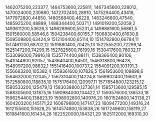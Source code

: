 1462075200,223377,
1464753600,225811,
1467345600,228012,
1470024000,230680,
1472702400,28910,
1475294400,43418,
1477972800,44850,
1480568400,46229,
1483246800,47540,
1485925200,48889,
1488344400,50371,1
1491019200,52059,2
1493611200,53626,3
1496289600,55231,4
1498881600,56861,5
1501560000,58546,6
1504238400,60155,7
1506830400,61630,8
1509508800,63424,9
1512104400,65114,10
1514782800,66784,11
1517461200,68702,12
1519880400,70425,13
1522555200,72299,14
1525147200,74299,15
1527825600,76199,16
1530417600,78032,17
1533096000,79916,18
1535774400,88111,
1538366400,90106,
1541044800,92057,
1543640400,94501,
1546318800,96428,
1548997200,98632,1
1551416400,100737,2
1554091200,103191,3
1556683200,105382,4
1559361600,107826,5
1561953600,109898,6
1564632000,112045,7
1567310400,114224,8
1569902400,116601,9
1572580800,118835,10
1575176400,120997,11
1577854800,123215,12
1580533200,125479,13
1583038800,127361,14
1585713600,129585,15
1588305600,131875,16
1590984000,134422,17
1593576000,136533,18
1596254400,138823,19
1598932800,140976,20
1601524800,143138,21
1604203200,145171,22
1606798800,147147,23
1609477200,149316,24
1612155600,151628,25
1614574800,153838,26
1617249600,158119,27
1619841600,161434,28
1622520000,164321,29
1625112000,169310,30
